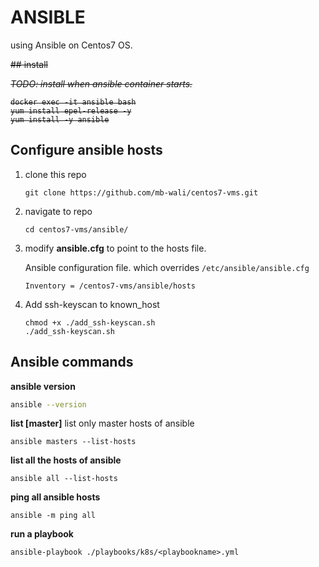 
# ANSIBLE
using Ansible on Centos7 OS.

<del>
## install

*TODO: install when ansible container starts.*
```shell
docker exec -it ansible bash
yum install epel-release -y
yum install -y ansible
```
</del>

## Configure ansible hosts

1. clone this repo

    ```git
    git clone https://github.com/mb-wali/centos7-vms.git
    ```

2. navigate to repo

    ```shell
    cd centos7-vms/ansible/
    ```

3. modify **ansible.cfg** to point to the hosts file.

    Ansible configuration file.
    which overrides `/etc/ansible/ansible.cfg`

    ```
    Inventory = /centos7-vms/ansible/hosts
    ```

4. Add ssh-keyscan to known_host
    ```shell
    chmod +x ./add_ssh-keyscan.sh
    ./add_ssh-keyscan.sh
    ```
## Ansible commands

**ansible version**
```bash
ansible --version
```

**list [master]**
list only master hosts of ansible
```shell
ansible masters --list-hosts
```

**list all the hosts of ansible**
```shell
ansible all --list-hosts
```

**ping all ansible hosts**
```shell
ansible -m ping all
```

**run a playbook**
```shell
ansible-playbook ./playbooks/k8s/<playbookname>.yml
```
